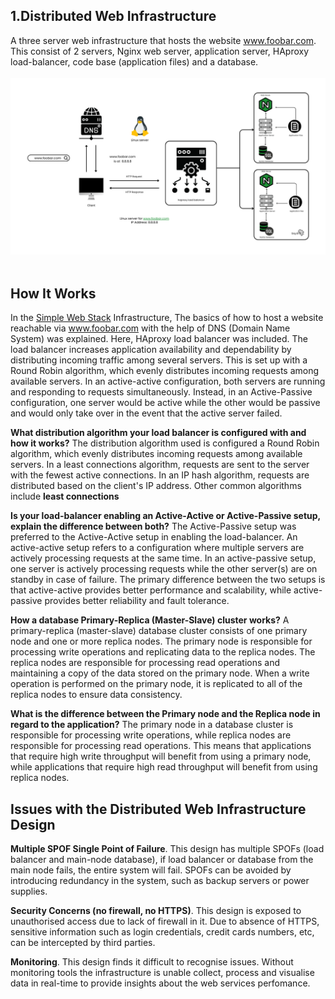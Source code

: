 ## 1.Distributed Web Infrastructure
A three server web infrastructure that hosts the website www.foobar.com. This consist of 2 servers, Nginx web server, application server, HAproxy load-balancer, code base (application files) and a database.
<br><br>![Distributed Web Infrastructure](../images/distributed_web_infrastructure.png)<br><br>

## How It Works

In the [Simple Web Stack](https://github.com/baydre/alx-system_engineering-devops/blob/master/0x09-web_infrastructure_design/concepts/0-simple_web_stack.md) Infrastructure, The basics of how to host a website reachable via www.foobar.com with the help of DNS (Domain Name System) was explained. Here, HAproxy load balancer was included. The load balancer increases application availability and dependability by distributing incoming traffic among several servers.
This is set up with a Round Robin algorithm, which evenly distributes incoming requests among available servers.
In an active-active configuration, both servers are running and responding to requests simultaneously. Instead, in an Active-Passive configuration, one server would be active while the other would be passive and would only take over in the event that the active server failed.

**What distribution algorithm your load balancer is configured with and how it works?** The distribution algorithm used is configured a Round Robin algorithm, which evenly distributes incoming requests among available servers. In a least connections algorithm, requests are sent to the server with the fewest active connections. In an IP hash algorithm, requests are distributed based on the client's IP address. Other common algorithms include **least connections**

**Is your load-balancer enabling an Active-Active or Active-Passive setup, explain the difference between both?** The Active-Passive setup was preferred to the Active-Active setup in enabling the load-balancer. An active-active setup refers to a configuration where multiple servers are actively processing requests at the same time. In an active-passive setup, one server is actively processing requests while the other server(s) are on standby in case of failure. The primary difference between the two setups is that active-active provides better performance and scalability, while active-passive provides better reliability and fault tolerance.

**How a database Primary-Replica (Master-Slave) cluster works?** A primary-replica (master-slave) database cluster consists of one primary node and one or more replica nodes. The primary node is responsible for processing write operations and replicating data to the replica nodes. The replica nodes are responsible for processing read operations and maintaining a copy of the data stored on the primary node. When a write operation is performed on the primary node, it is replicated to all of the replica nodes to ensure data consistency.

**What is the difference between the Primary node and the Replica node in regard to the application?** The primary node in a database cluster is responsible for processing write operations, while replica nodes are responsible for processing read operations. This means that applications that require high write throughput will benefit from using a primary node, while applications that require high read throughput will benefit from using replica nodes.

## Issues with the Distributed Web Infrastructure Design
**Multiple SPOF Single Point of Failure**. This design has multiple SPOFs (load balancer and main-node database), if load balancer or database from the main node fails, the entire system will fail. SPOFs can be avoided by introducing redundancy in the system, such as backup servers or power supplies.

**Security Concerns (no firewall, no HTTPS)**. This design is exposed to unauthorised access due to lack of firewall in it. Due to absence of HTTPS, sensitive information such as login credentials, credit cards numbers, etc, can be intercepted by third parties.

**Monitoring**. This design finds it difficult to recognise issues. Without monitoring tools the infrastructure is unable collect, process and visualise data in real-time to provide insights about the web services perfomance.